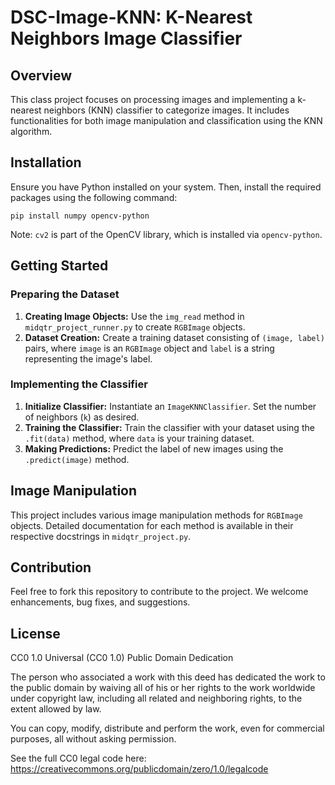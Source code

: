 # DSC-Image-KNN: K-Nearest Neighbors Image Classifier

## Overview
This class project focuses on processing images and implementing a k-nearest neighbors (KNN) classifier to categorize images. It includes functionalities for both image manipulation and classification using the KNN algorithm.

## Installation
Ensure you have Python installed on your system. Then, install the required packages using the following command:

`pip install numpy opencv-python`

Note: `cv2` is part of the OpenCV library, which is installed via `opencv-python`.

## Getting Started

### Preparing the Dataset
1. **Creating Image Objects:** Use the `img_read` method in `midqtr_project_runner.py` to create `RGBImage` objects.
2. **Dataset Creation:** Create a training dataset consisting of `(image, label)` pairs, where `image` is an `RGBImage` object and `label` is a string representing the image's label.

### Implementing the Classifier
1. **Initialize Classifier:** Instantiate an `ImageKNNClassifier`. Set the number of neighbors (`k`) as desired.
2. **Training the Classifier:** Train the classifier with your dataset using the `.fit(data)` method, where `data` is your training dataset.
3. **Making Predictions:** Predict the label of new images using the `.predict(image)` method.

## Image Manipulation
This project includes various image manipulation methods for `RGBImage` objects. Detailed documentation for each method is available in their respective docstrings in `midqtr_project.py`.

## Contribution
Feel free to fork this repository to contribute to the project. We welcome enhancements, bug fixes, and suggestions.

## License
CC0 1.0 Universal (CC0 1.0) Public Domain Dedication

The person who associated a work with this deed has dedicated the work to the public domain by waiving all of his or her rights to the work worldwide under copyright law, including all related and neighboring rights, to the extent allowed by law.

You can copy, modify, distribute and perform the work, even for commercial purposes, all without asking permission.

See the full CC0 legal code here: https://creativecommons.org/publicdomain/zero/1.0/legalcode
